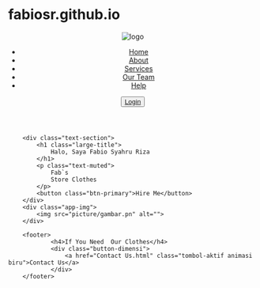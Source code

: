 # fabiosr.github.io
<html lang="en" dir="ltr">
<head>
    <meta charset="UTF-8">
    <meta name="viewport" content="width=device-width, initial-scale=1">
    <title>Website Saya</title>
    <link rel="stylesheet" href="web.css">
</head>
<body>
    <header>
        <div class="container">
            <nav>
                <div class="nav-brand">
                    <img class="logo" src="picture/logo.png" alt="logo">
                </div>
                <div class="nav-items">
                    <ul class="nav-links">
                        <li><a href="#" class="nav-link active">Home</a></li>
                        <li><a href="#" class="nav-link">About</a></li>
                        <li><a href="#" class="nav-link">Services</a></li>
                        <li><a href="#" class="nav-link">Our Team</a></li>
                        <li><a href="#" class="nav-link">Help</a></li>
                    </ul>
                    <button class="btn-secondary">
                        <a href="Login.html" class="login">Login</a>
                    </button>
                </div>
            </nav>
        </div>
    </header>

        <div class="text-section">
            <h1 class="large-title">
                Halo, Saya Fabio Syahru Riza
            </h1>
            <p class="text-muted">
                Fab`s
                Store Clothes
            </p>
            <button class="btn-primary">Hire Me</button>
        </div>
        <div class="app-img">
            <img src="picture/gambar.pn" alt="">
        </div>

        <footer>
                <h4>If You Need  Our Clothes</h4>
                <div class="button-dimensi">
                    <a href="Contact Us.html" class="tombol-aktif animasi biru">Contact Us</a>
                </div>
        </footer>
</body>
</html>
